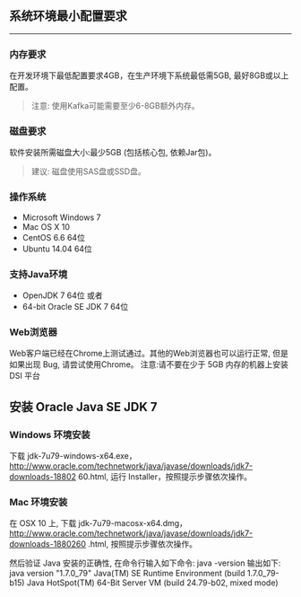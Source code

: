 ## 系统环境最小配置要求
----------------------------------------------

### 内存要求

在开发环境下最低配置要求4GB，在生产环境下系统最低需5GB, 最好8GB或以上配置。
> 注意: 使用Kafka可能需要至少6-8GB额外内存。 

### 磁盘要求

软件安装所需磁盘大小:最少5GB (包括核心包, 依赖Jar包)。
> 建议: 磁盘使用SAS盘或SSD盘。

### 操作系统

* Microsoft Windows 7 
* Mac OS X 10 
* CentOS 6.6 64位 
* Ubuntu 14.04 64位

### 支持Java环境

* OpenJDK 7 64位 或者
* 64-bit Oracle SE JDK 7 64位

### Web浏览器

Web客户端已经在Chrome上测试通过。其他的Web浏览器也可以运行正常, 但是如果出现 Bug, 请尝试使用Chrome。
注意:请不要在少于 5GB 内存的机器上安装 DSI 平台

## 安装 Oracle Java SE JDK 7

### Windows 环境安装

下载 jdk-7u79-windows-x64.exe， http://www.oracle.com/technetwork/java/javase/downloads/jdk7-downloads-18802 60.html, 运行 Installer，按照提示步骤依次操作。

### Mac 环境安装
在 OSX 10 上, 下载 jdk-7u79-macosx-x64.dmg， http://www.oracle.com/technetwork/java/javase/downloads/jdk7-downloads-1880260 .html, 按照提示步骤依次操作。


然后验证 Java 安装的正确性, 在命令行输入如下命令: java -version
输出如下:
java version "1.7.0_79"
Java(TM) SE Runtime Environment (build 1.7.0_79-b15)
Java HotSpot(TM) 64-Bit Server VM (build 24.79-b02, mixed mode)





